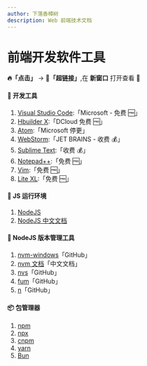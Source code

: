 ```yaml
---
author: 下落香樟树
description: Web 前端技术文档
---
```


# 前端开发软件工具

**🔥「点击」** -> **🧱「超链接」**,在 **新窗口** 打开查看 👀

#### 🔨 开发工具

1.  [Visual Studio Code](https://code.visualstudio.com/):「Microsoft - 免费 🆓」
2.  [Hbuilder X](https://dcloud.io/hbuilderx.html/):「DCloud 免费 🆓」
3.  [Atom](https://github.blog/2022-06-08-sunsetting-atom/):「Microsoft 停更」
4.  [WebStorm](https://www.jetbrains.com/zh-cn/webstorm/):「JET BRAINS - 收费 💰」
5.  [Sublime Text](https://www.sublimetext.com/):「收费 💰」
6.  [Notepad++](https://notepad-plus-plus.org/):「免费 🆓」
7.  [Vim](https://www.osvim.com/index.html):「免费 🆓」
8.  [Lite XL](https://lite-xl.com/):「免费 🆓」

#### 🛞 JS 运行环境

1.  [NodeJS](https://nodejs.org/en)
2.  [NodeJS 中文文档](https://nodejs.cn/)

#### 🚗 NodeJS 版本管理工具

1.  [nvm-windows](https://github.com/coreybutler/nvm-windows)「GitHub」
2.  [nvm 文档](https://nvm.uihtm.com/)「中文文档」
3.  [nvs](https://github.com/jasongin/nvs)「GitHub」
4.  [fum](https://github.com/Schniz/fnm)「GitHub」
5.  [n](https://github.com/tj/n)「GitHub」

#### 📦 包管理器

1.  [npm](https://nodejs.cn/download/)
2.  [npx](https://nodejs.cn/download/)
3.  [cnpm](https://npmmirror.com/)
4.  [yarn](https://yarn.nodejs.cn/)
5.  [Bun](https://bun.sh/)
